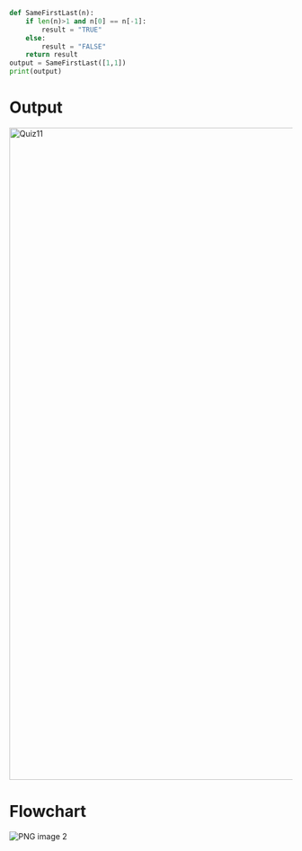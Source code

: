 ```py
def SameFirstLast(n):
    if len(n)>1 and n[0] == n[-1]:
        result = "TRUE"
    else:
        result = "FALSE"
    return result
output = SameFirstLast([1,1])
print(output)
```
# Output
<img width="1160" alt="Quiz11" src="https://user-images.githubusercontent.com/82266864/144793343-3c278481-a580-4202-bae8-0b34349f59fc.png">

# Flowchart
![PNG image 2](https://user-images.githubusercontent.com/82266864/144941795-52a7f1fa-8022-45f3-89b3-3bb86d578096.png)

